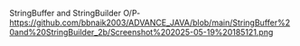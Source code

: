  StringBuffer and StringBuilder O/P-https://github.com/bbnaik2003/ADVANCE_JAVA/blob/main/StringBuffer%20and%20StringBuilder_2b/Screenshot%202025-05-19%20185121.png
